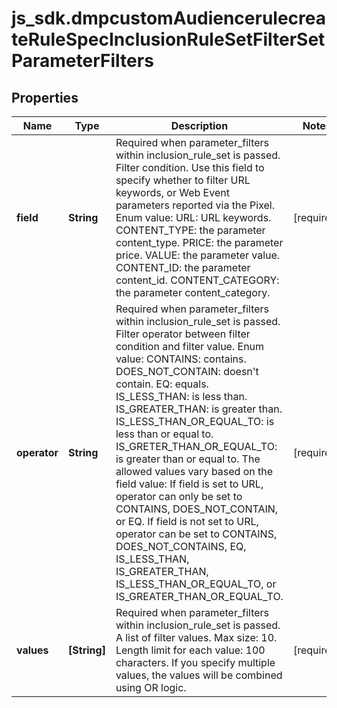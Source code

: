 # js_sdk.dmpcustomAudiencerulecreateRuleSpecInclusionRuleSetFilterSetParameterFilters

## Properties
Name | Type | Description | Notes
------------ | ------------- | ------------- | -------------
**field** | **String** | Required when parameter_filters within inclusion_rule_set is passed. Filter condition. Use this field to specify whether to filter URL keywords, or Web Event parameters reported via the Pixel. Enum value: URL: URL keywords. CONTENT_TYPE: the parameter content_type. PRICE: the parameter price. VALUE: the parameter value. CONTENT_ID: the parameter content_id. CONTENT_CATEGORY: the parameter content_category. | [required] 
**operator** | **String** | Required when parameter_filters within inclusion_rule_set is passed. Filter operator between filter condition and filter value. Enum value: CONTAINS: contains. DOES_NOT_CONTAIN: doesn&#x27;t contain. EQ: equals. IS_LESS_THAN: is less than. IS_GREATER_THAN: is greater than. IS_LESS_THAN_OR_EQUAL_TO: is less than or equal to. IS_GRETER_THAN_OR_EQUAL_TO: is greater than or equal to. The allowed values vary based on the field value: If field is set to URL, operator can only be set to CONTAINS, DOES_NOT_CONTAIN, or EQ. If field is not set to URL, operator can be set to CONTAINS, DOES_NOT_CONTAINS, EQ, IS_LESS_THAN, IS_GREATER_THAN, IS_LESS_THAN_OR_EQUAL_TO, or IS_GREATER_THAN_OR_EQUAL_TO. | [required] 
**values** | **[String]** | Required when parameter_filters within inclusion_rule_set is passed. A list of filter values. Max size: 10. Length limit for each value: 100 characters. If you specify multiple values, the values will be combined using OR logic. | [required] 
